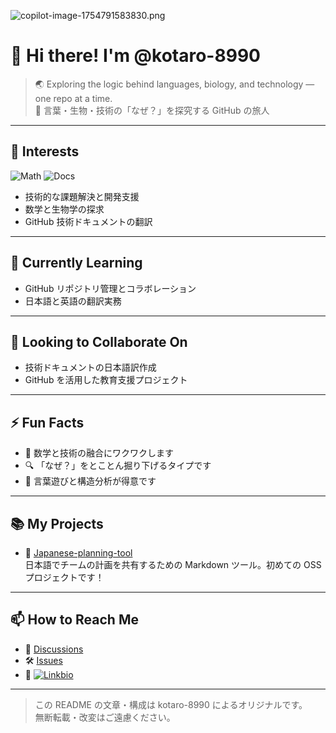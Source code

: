 ![copilot-image-1754791583830.png](https://i.postimg.cc/HnjwWQNw/copilot-image-1754791583830.png)

# 👋 Hi there! I'm @kotaro-8990  

> 🌏 Exploring the logic behind languages, biology, and technology — one repo at a time.  
> 🗾 言葉・生物・技術の「なぜ？」を探究する GitHub の旅人

---

## 👀 Interests
![Math](https://img.shields.io/badge/Interest-Math-green)
![Docs](https://img.shields.io/badge/Docs-Translation-yellow)

- 技術的な課題解決と開発支援  
- 数学と生物学の探求  
- GitHub 技術ドキュメントの翻訳

---

## 🌱 Currently Learning
- GitHub リポジトリ管理とコラボレーション
- 日本語と英語の翻訳実務

---

## 💞 Looking to Collaborate On
- 技術ドキュメントの日本語訳作成  
- GitHub を活用した教育支援プロジェクト

---

## ⚡ Fun Facts
- 🧠 数学と技術の融合にワクワクします  
- 🔍 「なぜ？」をとことん掘り下げるタイプです  
- 🎨 言葉遊びと構造分析が得意です

---

## 📚 My Projects
- 📂 [Japanese-planning-tool](https://github.com/kotaro-8990/Japanese-planning-tool)  
  日本語でチームの計画を共有するための Markdown ツール。初めての OSS プロジェクトです！

---

## 📫 How to Reach Me
- 💬 [Discussions](https://github.com/kotaro-8990/kotaro-8990/discussions)  
- 🛠 [Issues](https://github.com/kotaro-8990/kotaro-8990/issues)  
- 🔗 [![Linkbio](https://img.shields.io/badge/Link-InstaBio-blue)](https://instabio.cc/5010908esQ7V8)

---

> この README の文章・構成は kotaro-8990 によるオリジナルです。  
> 無断転載・改変はご遠慮ください。

<!---
kotaro-8990/kotaro-8990 is a ✨ special ✨ repository because its `README.md` (this file) appears on your GitHub profile.
--->

